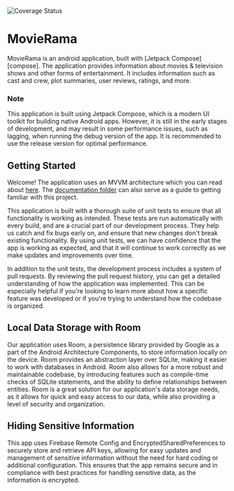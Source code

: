 ![Coverage Status](https://s3.amazonaws.com/assets.coveralls.io/badges/coveralls_19.svg)

# MovieRama

MovieRama is an android application, built with [Jetpack Compose][compose]. The application provides
information about movies &amp; television shows and other forms of entertainment. It includes
information such as cast and crew, plot summaries, user reviews, ratings, and more.

### Note

This application is built using Jetpack Compose, which is a modern UI toolkit for building native
Android apps. However, it is still in the early stages of development, and may result in some
performance issues, such as lagging, when running the debug version of the app. It is recommended to
use the release version for optimal performance.

## Getting Started

Welcome! The application uses an MVVM architecture which you can read about [here](documentation/Architecture.md). The [documentation folder](documentation) can also serve as a guide to getting familiar with this project.

This application is built with a thorough suite of unit tests to ensure that all functionality is working as intended. These tests are run automatically with every build, and are a crucial part of our development process. They help us catch and fix bugs early on, and ensure that new changes don't break existing functionality. By using unit tests, we can have confidence that the app is working as expected, and that it will continue to work correctly as we make updates and improvements over time.

In addition to the unit tests, the development process includes a system of pull requests. By reviewing the pull request history, you can get a detailed understanding of how the application was implemented. This can be especially helpful if you're looking to learn more about how a specific feature was developed or if you're trying to understand how the codebase is organized.

## Local Data Storage with Room

Our application uses Room, a persistence library provided by Google as a part of the Android Architecture Components, to store information locally on the device. Room provides an abstraction layer over SQLite, making it easier to work with databases in Android. Room also allows for a more robust and maintainable codebase, by introducing features such as compile-time checks of SQLite statements, and the ability to define relationships between entities. Room is a great solution for our application's data storage needs, as it allows for quick and easy access to our data, while also providing a level of security and organization.


## Hiding Sensitive Information

This app uses Firebase Remote Config and EncryptedSharedPreferences to securely store and retrieve API keys, allowing for easy updates and management of sensitive information without the need for hard coding or additional configuration. This ensures that the app remains secure and in compliance with best practices for handling sensitive data, as the information is encrypted.
